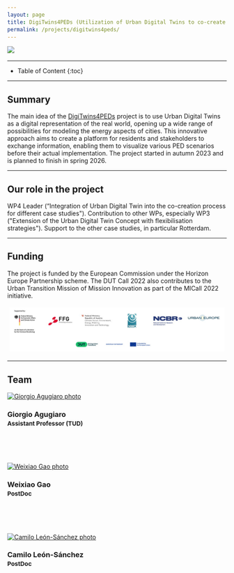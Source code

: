 ```yaml
---
layout: page
title: DigiTwins4PEDs (Utilization of Urban Digital Twins to co-create flexible Positive Energy Districts)
permalink: /projects/digitwins4peds/
---
```


<div class="row">
  <div class="col-sm-8 col-xs-8"><img class="img-responsive" src="{{ "img/cover.jpg" }}"></div>
</div>

- - -

* Table of Content
{:toc}

- - -
## Summary

The main idea of the [DigiTwins4PEDs](https://digitwins4peds.eu/) project is to use Urban Digital Twins as a digital representation of the real world, opening up a wide range of possibilities for modeling the energy aspects of cities. This innovative approach aims to create a platform for residents and stakeholders to exchange information, enabling them to visualize various PED scenarios before their actual implementation. The project started in autumn 2023 and is planned to finish in spring 2026.

- - -
## Our role in the project

WP4 Leader (“Integration of Urban Digital Twin into the co-creation process for different case studies"). Contribution to other WPs, especially WP3 ("Extension of the Urban Digital Twin Concept with flexibilisation strategies"). Support to the other case studies, in particular Rotterdam.

- - -
## Funding

The project is funded by the European Commission under the Horizon Europe Partnership scheme. The DUT Call 2022 also contributes to the Urban Transition Mission of Mission Innovation as part of the MICall 2022 initiative.

<div class="row">
<div style="padding:5px" class="col-md-10 col-sm-10 col-xs-10"><img src="img/logos_funding.jpg" alt="Funding agencies" ></div>
</div>



- - -

## Team

<div class="row">

  <div class="col-md-4 col-sm-4 col-xs-8 col-xs-offset-2 col-sm-offset-0 col-md-offset-0">
      <a href="https://3d.bk.tudelft.nl/gagugiaro"><img class="img-circle img-responsive" src="{{ site.baseurl }}/img/staff/giorgio.jpg" alt="Giorgio Agugiaro photo" /></a>
    <h3>Giorgio Agugiaro<br /><small>Assistant Professor (TUD)</small></h3>
    <p>
        <a href="https://3d.bk.tudelft.nl/gagugiaro"><i class="fas fa-home"></i></a>
        <a href="mailto:g.agugiaro@tudelft.nl"><i class="fas fa-envelope"></i></a><br />
        <br />
        <br />
    </p>
  </div>

  <div class="col-md-4 col-sm-4 col-xs-8 col-xs-offset-2 col-sm-offset-0 col-md-offset-0">
      <a href="https://3d.bk.tudelft.nl/weixiao"><img class="img-circle img-responsive" src="{{ site.baseurl }}/img/staff/weixiao.jpg" alt="Weixiao Gao photo" /></a>
    <h3>Weixiao Gao<br /><small>PostDoc</small></h3>
    <p>
        <a href="https://3d.bk.tudelft.nl/weixiao"><i class="fas fa-home"></i></a>
        <a href="mailto:w.gao-1@tudelft.nl"><i class="fas fa-envelope"></i></a><br />
        <br />
        <br />
    </p>
  </div>

  <div class="col-md-4 col-sm-4 col-xs-8 col-xs-offset-2 col-sm-offset-0 col-md-offset-0">
      <a href="https://3d.bk.tudelft.nl/cleon"><img class="img-circle img-responsive" src="{{ site.baseurl }}/img/staff/camilo.jpg" alt="Camilo León-Sánchez photo" /></a>
    <h3>Camilo León-Sánchez<br /><small>PostDoc</small></h3>
    <p>
        <a href="https://3d.bk.tudelft.nl/cleon"><i class="fas fa-home"></i></a>
        <a href="mailto:c.a.leonsanchez@tudelft.nl"><i class="fas fa-envelope"></i></a><br />
        <br />
        <br />
    </p>
  </div>

</div>  
  
